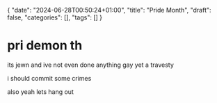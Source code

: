 {
    "date": "2024-06-28T00:50:24+01:00",
    "title": "Pride Month",
    "draft": false,
    "categories": [],
    "tags": []
}

# pri demon th

its jewn and ive not even done anything gay yet
a travesty

i should commit some crimes

also yeah lets hang out